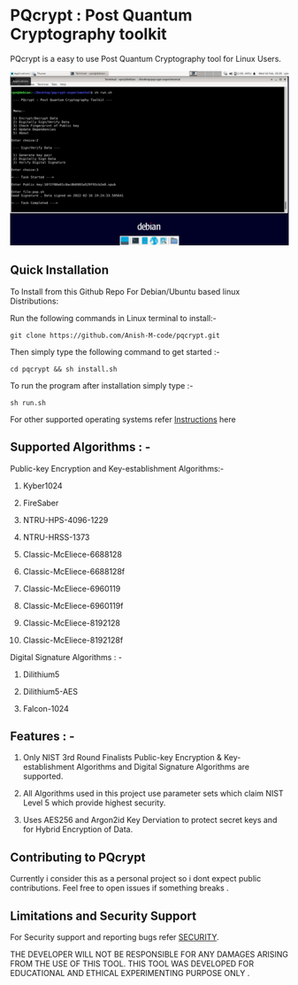 
# PQcrypt : Post Quantum Cryptography toolkit

PQcrypt is a easy to use Post Quantum Cryptography tool for Linux Users.

<img src="https://github.com/Anish-M-code/pqcrypt/raw/main/pqcrypt.png">

Quick Installation
------------------

To Install from this Github Repo For Debian/Ubuntu based linux Distributions:

Run the following commands in Linux terminal to install:-

```
git clone https://github.com/Anish-M-code/pqcrypt.git
```
Then simply type the following command to get started :- 

```
cd pqcrypt && sh install.sh
```
To run the program after installation simply type :-

```
sh run.sh
```
For other supported operating systems refer [ Instructions](/Install.md) here

Supported Algorithms : -
--------------------

Public-key Encryption and Key-establishment Algorithms:-

1) Kyber1024

2) FireSaber

3) NTRU-HPS-4096-1229

4) NTRU-HRSS-1373

5) Classic-McEliece-6688128

6) Classic-McEliece-6688128f

7) Classic-McEliece-6960119

8) Classic-McEliece-6960119f

9) Classic-McEliece-8192128

10) Classic-McEliece-8192128f

Digital Signature Algorithms : -

1) Dilithium5

2) Dilithium5-AES

3) Falcon-1024

Features : -
--------

1) Only NIST 3rd Round Finalists Public-key Encryption & Key-establishment Algorithms and Digital Signature Algorithms are supported.

2) All Algorithms used in this project use parameter sets which claim NIST Level 5 which provide highest security.

2) Uses AES256 and Argon2id Key Derviation to protect secret keys and for Hybrid Encryption of Data.

Contributing to PQcrypt
---------------------

Currently i consider this as a personal project so i dont expect public contributions. Feel free to open issues if something breaks .

Limitations and Security Support
---------------------------------

For Security support and reporting bugs refer [ SECURITY](/SECURITY.md).

THE DEVELOPER WILL NOT BE RESPONSIBLE FOR ANY DAMAGES ARISING FROM THE USE OF THIS TOOL. 
THIS TOOL WAS DEVELOPED FOR EDUCATIONAL AND ETHICAL EXPERIMENTING PURPOSE ONLY .